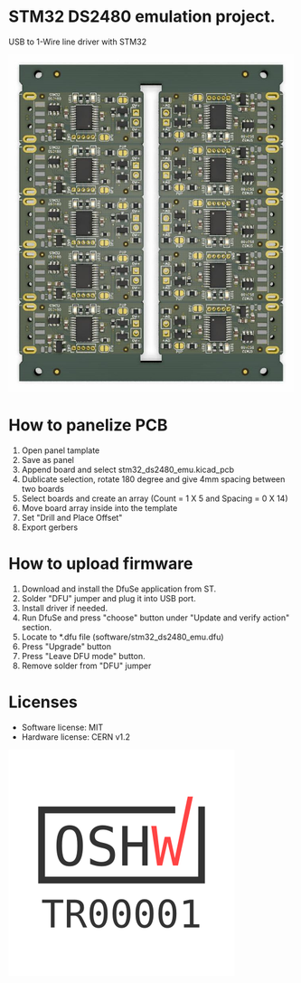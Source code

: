 # STM32 DS2480 emulation project.
USB to 1-Wire line driver with STM32

![Panelized USB Stick](hardware/stm32_ds2480_emu_panel.jpg)

# How to panelize PCB
1) Open panel tamplate
2) Save as panel
3) Append board and select stm32_ds2480_emu.kicad_pcb
4) Dublicate selection, rotate 180 degree and give 4mm spacing between two boards
5) Select boards and create an array (Count = 1 X 5 and Spacing = 0 X 14)
6) Move board array inside into the template
7) Set "Drill and Place Offset"
8) Export gerbers

# How to upload firmware
1) Download and install the DfuSe application from ST.
2) Solder "DFU" jumper and plug it into USB port.
3) Install driver if needed.
4) Run DfuSe and press "choose" button under "Update and verify action" section.
5) Locate to *.dfu file (software/stm32_ds2480_emu.dfu)
5) Press "Upgrade" button
6) Press "Leave DFU mode" button.
8) Remove solder from "DFU" jumper

# Licenses
- Software license: MIT
- Hardware license: CERN v1.2

[![OSHW-TR000001](oshwa_tr000001.svg)](https://certification.oshwa.org/tr000001.html)

